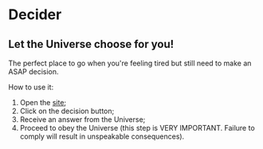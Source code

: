 # Decider
## Let the Universe choose for you!

The perfect place to go when you're feeling tired but still need to make an ASAP decision.

How to use it:
1. Open the [site](tayllan.github.io/decider/);
2. Click on the decision button;
3. Receive an answer from the Universe;
4. Proceed to obey the Universe (this step is VERY IMPORTANT. Failure to comply will result in unspeakable consequences).
